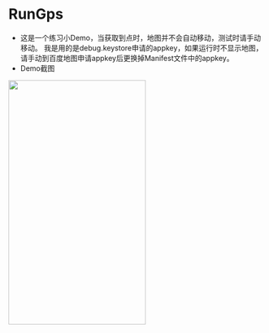 # RunGps
* 这是一个练习小Demo，当获取到点时，地图并不会自动移动，测试时请手动移动。
    我是用的是debug.keystore申请的appkey，如果运行时不显示地图，请手动到百度地图申请appkey后更换掉Manifest文件中的appkey。
* Demo截图

<img src="https://github.com/BravoLee/RunGps/blob/master/images/rungps.png" height="480px" width="270px" >
